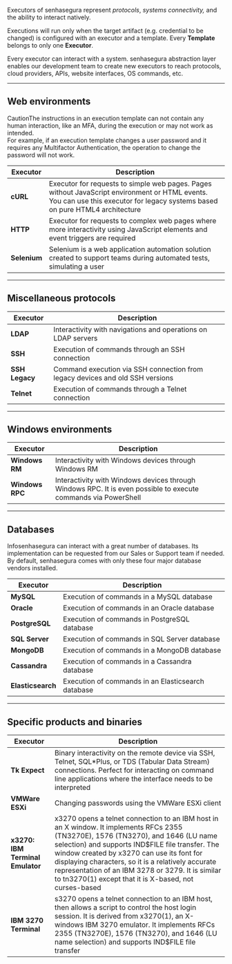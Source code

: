 Executors of senhasegura represent *protocols*, *systems connectivity,* and the ability to interact natively.

Executions will run only when the target artifact (e.g. credential to be changed) is configured with an executor and a template. Every **Template** belongs to only one **Executor**.

Every executor can interact with a system. senhasegura abstraction layer enables our development team to create new executors to reach protocols, cloud providers, APIs, website interfaces, OS commands, etc.

  




---

## Web environments

CautionThe instructions in an execution template can not contain any human interaction, like an MFA, during the execution or may not work as intended.  
For example, if an execution template changes a user password and it requires any Multifactor Authentication, the operation to change the password will not work.



| Executor | Description |
| --- | --- |
| **cURL** | Executor for requests to simple web pages. Pages without JavaScript environment or HTML events. You can use this executor for legacy systems based on pure HTML4 architecture |
| **HTTP** | Executor for requests to complex web pages where more interactivity using JavaScript elements and event triggers are required |
| **Selenium** | Selenium is a web application automation solution created to support teams during automated tests, simulating a user |



---

## Miscellaneous protocols



| Executor | Description |
| --- | --- |
| **LDAP** | Interactivity with navigations and operations on LDAP servers |
| **SSH** | Execution of commands through an SSH connection |
| **SSH Legacy** | Command execution via SSH connection from legacy devices and old SSH versions |
| **Telnet** | Execution of commands through a Telnet connection |



---

## Windows environments



| Executor | Description |
| --- | --- |
| **Windows RM** | Interactivity with Windows devices through Windows RM |
| **Windows RPC** | Interactivity with Windows devices through Windows RPC. It is even possible to execute commands via PowerShell |



---

## Databases

Infosenhasegura can interact with a great number of databases. Its implementation can be requested from our Sales or Support team if needed. By default, senhasegura comes with only these four major database vendors installed.



| Executor | Description |
| --- | --- |
| **MySQL** | Execution of commands in a MySQL database |
| **Oracle** | Execution of commands in an Oracle database |
| **PostgreSQL** | Execution of commands in PostgreSQL database |
| **SQL Server** | Execution of commands in SQL Server database |
| **MongoDB** | Execution of commands in a MongoDB database |
| **Cassandra** | Execution of commands in a Cassandra database |
| **Elasticsearch** | Execution of commands in an Elasticsearch database |



---

## Specific products and binaries



| Executor | Description |
| --- | --- |
| **Tk Expect** | Binary interactivity on the remote device via SSH, Telnet, SQL\*Plus, or TDS (Tabular Data Stream) connections. Perfect for interacting on command line applications where the interface needs to be interpreted |
| **VMWare ESXi** | Changing passwords using the VMWare ESXi client |
| **x3270: IBM Terminal Emulator** | x3270 opens a telnet connection to an IBM host in an X window. It implements RFCs 2355 (TN3270E), 1576 (TN3270\), and 1646 (LU name selection) and supports IND$FILE file transfer. The window created by x3270 can use its font for displaying characters, so it is a relatively accurate representation of an IBM 3278 or 3279\. It is similar to tn3270(1\) except that it is X\-based, not curses\-based |
| **IBM 3270 Terminal** | s3270 opens a telnet connection to an IBM host, then allows a script to control the host login session. It is derived from x3270(1\), an X\-windows IBM 3270 emulator. It implements RFCs 2355 (TN3270E), 1576 (TN3270\), and 1646 (LU name selection) and supports IND$FILE file transfer |

  



